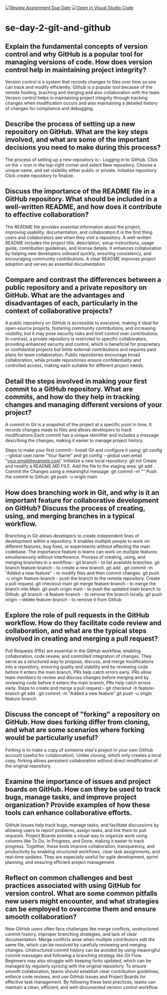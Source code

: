 [![Review Assignment Due Date](https://classroom.github.com/assets/deadline-readme-button-22041afd0340ce965d47ae6ef1cefeee28c7c493a6346c4f15d667ab976d596c.svg)](https://classroom.github.com/a/8wgCKhpZ)
[![Open in Visual Studio Code](https://classroom.github.com/assets/open-in-vscode-2e0aaae1b6195c2367325f4f02e2d04e9abb55f0b24a779b69b11b9e10269abc.svg)](https://classroom.github.com/online_ide?assignment_repo_id=18399600&assignment_repo_type=AssignmentRepo)
# se-day-2-git-and-github
## Explain the fundamental concepts of version control and why GitHub is a popular tool for managing versions of code. How does version control help in maintaining project integrity?

Version control is a system that records changes to files over time so one can track and modify efficiently.
Github is a popular tool because of the remote hosting, braching and merging and also collaboration with the team.
Version control helps in maintaining project integrity through tracking changes when modification occurs and also maintaining a detailed history of changes for compliance and debugging.

## Describe the process of setting up a new repository on GitHub. What are the key steps involved, and what are some of the important decisions you need to make during this process?

The process of setting up a new repository is:-
Logging in to GitHub.
Click on the + icon in the top-right corner and select New repository. 
Choose a unique name, and set visibility either public or private.
Initialize repository.
Click create repository to finalize.

## Discuss the importance of the README file in a GitHub repository. What should be included in a well-written README, and how does it contribute to effective collaboration?

The README file provides essential information about the project, improving usability, documentation, and collaboration.It is the first thing users and collaborators see when they visit a repository.
A well-written README includes the project title, description, setup instructions, usage guide, contribution guidelines, and license details. It enhances collaboration by helping new developers onboard quickly, ensuring consistency, and encouraging community contributions. 
A clear README improves project adoption and serves as essential documentation

## Compare and contrast the differences between a public repository and a private repository on GitHub. What are the advantages and disadvantages of each, particularly in the context of collaborative projects?

A public repository on GitHub is accessible to everyone, making it ideal for open-source projects, fostering community contributions, and increasing visibility, but it may pose security risks and limit control over contributions.
In contrast, a private repository is restricted to specific collaborators, providing enhanced security and control, which is beneficial for proprietary or confidential projects but limits external contributions and requires paid plans for team collaboration.
Public repositories encourage broad collaboration, while private repositories ensure confidentiality and controlled access, making each suitable for different project needs.

## Detail the steps involved in making your first commit to a GitHub repository. What are commits, and how do they help in tracking changes and managing different versions of your project?

A commit in Git is a snapshot of the project at a specific point in time. It records changes made to files and allows developers to track modifications.Each commit has a unique identifier and includes a message describing the changes, making it easier to manage project history.

Steps to make your first commit:- 
Install Git and configure it using: git config --global user.name "Your Name" and git config --global user.email "your.email@example.com"
Initialize a new local repository: git init
Create and modify a README.MD FILE.
Add the file to the staging area: git add .
Commit the Changes using a meaningful message: git commit -m ""
Push the commit to Github: git push -u origin main

## How does branching work in Git, and why is it an important feature for collaborative development on GitHub? Discuss the process of creating, using, and merging branches in a typical workflow.

Branching in Git allows developers to create independent lines of development within a repository. It enables multiple people to work on different features, bug fixes, or experiments without affecting the main codebase.
The importance feature is teams can work on multiple features simultaneously without interference.
Process of creating, using, and merging branches in a workflow:-
git branch - to list available branches.
git branch feature-branch - to create a new branch.
git add . 
git commit -m "Added a new feature" - to modify files and then commit changes.
git push -u origin feature-branch - push the branch to the remote repository.
Create a pull request.
git checkout main
git merge feature-branch - to merge the branch into Main.
git push origin main - to push the updated main branch to Github.
git branch -d feature-branch - to remove the branch locally.
git push origin --delete feature-branch - to remove it from Github

## Explore the role of pull requests in the GitHub workflow. How do they facilitate code review and collaboration, and what are the typical steps involved in creating and merging a pull request?

Pull Requests (PRs) are essential in the GitHub workflow, enabling collaboration, code review, and controlled integration of changes. They serve as a structured way to propose, discuss, and merge modifications into a repository, ensuring quality and stability and by reviewing code before it enters the main branch, PRs help catch errors early.
PRs allow team members to review and discuss changes before merging and by reviewing code before it enters the main branch, PRs help catch errors early.
Steps to create and merge a pull request:-
git checkout -b feature-branch
git add .
git commit -m "Added a new feature"
git push -u origin feature-branch

## Discuss the concept of "forking" a repository on GitHub. How does forking differ from cloning, and what are some scenarios where forking would be particularly useful?

Forking is to make a copy of someone else's project in your own GitHub account (useful for collaboration).
Unlike cloning, which only creates a local copy, forking allows persistent collaboration without direct modification of the original repository.

## Examine the importance of issues and project boards on GitHub. How can they be used to track bugs, manage tasks, and improve project organization? Provide examples of how these tools can enhance collaborative efforts.

GitHub Issues help track bugs, manage tasks, and facilitate discussions by allowing users to report problems, assign tasks, and link them to pull requests. Project Boards provide a visual way to organize work using columns like To Do, In Progress, and Done, making it easier to track progress. Together, these tools improve collaboration, transparency, and productivity by enabling structured workflows, clear task assignments, and real-time updates. They are especially useful for agile development, sprint planning, and ensuring efficient project management.

## Reflect on common challenges and best practices associated with using GitHub for version control. What are some common pitfalls new users might encounter, and what strategies can be employed to overcome them and ensure smooth collaboration?

New GitHub users often face challenges like merge conflicts, unstructured commit history, improper branching strategies, and lack of clear documentation. Merge conflicts arise when multiple contributors edit the same file, which can be resolved by carefully reviewing and merging changes. Unstructured commit history can be avoided by using meaningful commit messages and following a branching strategy like Git Flow. Beginners may also struggle with keeping forks updated, which can be managed by regularly syncing with the original repository. To ensure smooth collaboration, teams should establish clear contribution guidelines, enforce code reviews, and use GitHub Issues and Project Boards for effective task management. By following these best practices, teams can maintain a clean, efficient, and well-documented version control workflow.
